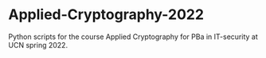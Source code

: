 # Applied-Cryptography-2022
Python scripts for the course Applied Cryptography for PBa in IT-security at UCN spring 2022.
